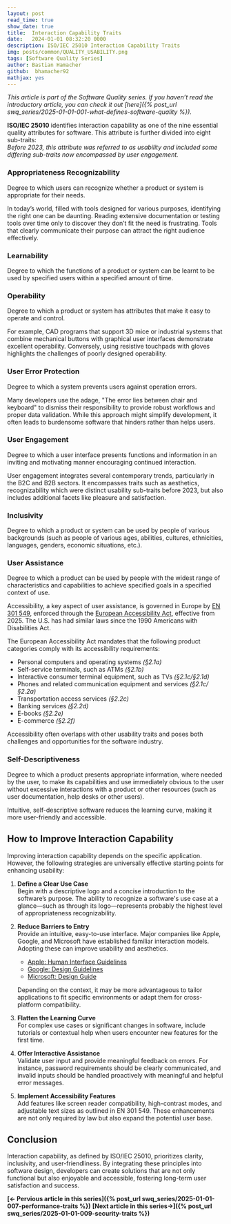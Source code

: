```yaml
---
layout: post
read_time: true
show_date: true
title:  Interaction Capability Traits
date:   2024-01-01 08:32:20 0000
description: ISO/IEC 25010 Interaction Capability Traits 
img: posts/common/QUALITY_USABILITY.png 
tags: [Software Quality Series] 
author: Bastian Hamacher
github:  bhamacher92
mathjax: yes
---
```


*This article is part of the Software Quality series. If you haven’t read the introductory article,
you can check it out [here]({% post_url swq_series/2025-01-01-001-what-defines-software-quality %}).*

**ISO/IEC 25010** identifies interaction capability as one of the nine essential quality attributes for software. 
This attribute is further divided into eight sub-traits:  
*Before 2023, this attribute was referred to as usability and included some differing sub-traits now encompassed by user engagement.*

### Appropriateness Recognizability  
Degree to which users can recognize whether a product or system is appropriate for their needs.

In today’s world, filled with tools designed for various purposes, identifying the right one can be daunting. 
Reading extensive documentation or testing tools over time only to discover they don’t fit the need is frustrating. 
Tools that clearly communicate their purpose can attract the right audience effectively.

### Learnability  
Degree to which the functions of a product or system can be learnt to be used by specified users within a specified amount of time.

### Operability  
Degree to which a product or system has attributes that make it easy to operate and control.

For example, CAD programs that support 3D mice or industrial systems that combine mechanical buttons with 
graphical user interfaces demonstrate excellent operability.
Conversely, using resistive touchpads with gloves highlights the challenges of poorly designed operability.

### User Error Protection  
Degree to which a system prevents users against operation errors.

Many developers use the adage, "The error lies between chair and keyboard"
to dismiss their responsibility to provide robust workflows and proper data validation. 
While this approach might simplify development, it often leads to burdensome software that hinders rather than helps users.

### User Engagement  
Degree to which a user interface presents functions and information in an inviting and motivating manner encouraging
continued interaction.

User engagement integrates several contemporary trends, particularly in the B2C and B2B sectors. 
It encompasses traits such as aesthetics, recognizability which were distinct 
usability sub-traits before 2023, but also includes additional facets like pleasure and satisfaction.

### Inclusivity  
Degree to which a product or system can be used by people of various backgrounds (such as people of various ages, 
abilities, cultures, ethnicities, languages, genders, economic situations, etc.).

### User Assistance  
Degree to which a product can be used by people with the widest range of characteristics and capabilities to achieve
specified goals in a specified context of use.

Accessibility, a key aspect of user assistance, is governed in Europe by [EN 301 549](https://www.etsi.org/deliver/etsi_en/301500_301599/301549/03.02.01_60/en_301549v030201p.pdf),
enforced through the [European Accessibility Act](https://eur-lex.europa.eu/legal-content/EN/TXT/HTML/?uri=CELEX:32019L0882),
effective from 2025. The U.S. has had similar laws since the 1990 Americans with Disabilities Act.  

The European Accessibility Act mandates that the following product categories comply with its accessibility requirements:  
- Personal computers and operating systems *(§2.1a)*  
- Self-service terminals, such as ATMs *(§2.1b)*  
- Interactive consumer terminal equipment, such as TVs *(§2.1c/§2.1d)*  
- Phones and related communication equipment and services *(§2.1c/§2.2a)*  
- Transportation access services *(§2.2c)*  
- Banking services *(§2.2d)*  
- E-books *(§2.2e)*  
- E-commerce *(§2.2f)*  

Accessibility often overlaps with other usability traits and poses both challenges and opportunities for the software industry.

### Self-Descriptiveness  
Degree to which a product presents appropriate information, where needed by the user, to make its capabilities and use immediately
obvious to the user without excessive interactions with a product or other resources 
(such as user documentation, help desks or other users).

Intuitive, self-descriptive software reduces the learning curve, making it more user-friendly and accessible.

## How to Improve Interaction Capability  

Improving interaction capability depends on the specific application. However, the following strategies are universally effective starting points for enhancing usability:  

1. **Define a Clear Use Case**  
   Begin with a descriptive logo and a concise introduction to the software’s purpose. 
   The ability to recognize a software's use case at a glance—such as through its logo—represents probably the highest level of 
   appropriateness recognizability.

2. **Reduce Barriers to Entry**  
   Provide an intuitive, easy-to-use interface. Major companies like Apple, Google, and Microsoft have established familiar 
   interaction models. Adopting these can improve usability and aesthetics.  
   - [Apple: Human Interface Guidelines](https://developer.apple.com/design/human-interface-guidelines)  
   - [Google: Design Guidelines](https://developers.google.com/assistant/interactivecanvas/design)  
   - [Microsoft: Design Guide](https://learn.microsoft.com/en-us/windows/apps/design/basics)  

   Depending on the context, it may be more advantageous to tailor applications to fit specific environments or 
   adapt them for cross-platform compatibility.

3. **Flatten the Learning Curve**  
   For complex use cases or significant changes in software, include tutorials or contextual help when users encounter 
   new features for the first time.  

4. **Offer Interactive Assistance**  
   Validate user input and provide meaningful feedback on errors. For instance, password requirements 
   should be clearly communicated, and invalid inputs should be handled proactively with meaningful 
   and helpful error messages.  

5. **Implement Accessibility Features**  
   Add features like screen reader compatibility, high-contrast modes, and adjustable text sizes as outlined in EN 301 549. These enhancements are not only required by law but also expand the potential user base.  

## Conclusion  

Interaction capability, as defined by ISO/IEC 25010, prioritizes clarity, inclusivity, and user-friendliness.
By integrating these principles into software design, developers can create solutions 
that are not only functional but also enjoyable and accessible, fostering long-term user satisfaction and success.  

**[<- Pervious article in this series]({% post_url swq_series/2025-01-01-007-performance-traits %})**      **[Next article in this series->]({% post_url swq_series/2025-01-01-009-security-traits %})** 